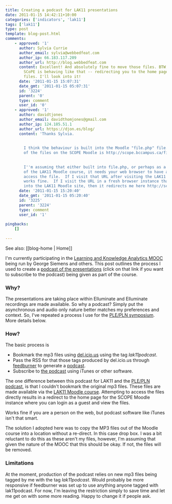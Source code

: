 ```yaml
---
title: Creating a podcast for LAK11 presentations
date: 2011-01-15 14:42:11+10:00
categories: ['indicators', 'lak11']
tags: ['lak11']
type: post
template: blog-post.html
comments:
    - approved: '1'
      author: Sylvia Currie
      author_email: sylvia@webbedfeat.com
      author_ip: 66.183.117.209
      author_url: http://blog.webbedfeat.com
      content: Excellent! And absolutely fine to move those files. BTW, I don't know why
        SCoPE is behaving like that -- redirecting you to the home page when you access
        files. I'll look into it!
      date: '2011-01-15 15:07:31'
      date_gmt: '2011-01-15 05:07:31'
      id: '3224'
      parent: '0'
      type: comment
      user_id: '0'
    - approved: '1'
      author: davidtjones
      author_email: davidthomjones@gmail.com
      author_ip: 124.185.51.1
      author_url: https://djon.es/blog/
      content: 'Thanks Sylvia.
    
    
        I think the behaviour is built into the Moodle "file.php" file.  The URL for one
        of the files on the SCOPE Moodle is http://scope.bccampus.ca/file.php/365/audio_recordings/LAK11_JAN07-2011.mp3
    
    
        I''m assuming that either built into file.php, or perhaps as a result of the configuration
        of the LAK11 Moodle course, it needs your web browser to have a cookie set to
        access the file.  If I visit that URL after visiting the LAK11 Moodle site, it
        works fine.  If I visit the URL in a fresh browser instance that hasn''t logged
        into the LAK11 Moodle site, then it redirects me here http://scope.bccampus.ca/login/index.php?loginguest=true'
      date: '2011-01-15 15:20:40'
      date_gmt: '2011-01-15 05:20:40'
      id: '3225'
      parent: '3224'
      type: comment
      user_id: '1'
    
pingbacks:
    []
    
---
```


See also: [[blog-home | Home]]

I'm currently participating in the [Learning and Knowledge Analytics MOOC](http://learninganalytics.net/) being run by George Siemens and others. This post outlines the process I used to create a [podcast of the presentations](http://feeds.feedburner.com/lak11podcast) (click on that link if you want to subscribe to the podcast) being given as part of the course.

### Why?

The presentations are taking place within Elluminate and Elluminate recordings are made available. So why a podcast? Simply put the asynchronous and audio only nature better matches my preferences and context. So, I've repeated a process I use for the [PLE/PLN symposium](/blog2/2009/10/16/podcast-for-presentations-at-the-ples-plns-symposium/). More details below.

### How?

The basic process is

- Bookmark the mp3 files using [del.icio.us](http://www.delicious.com/) using the tag _lak11podcast_.
- Pass the RSS for that those tags produced by del.icio.us through [feedburner](http://www.feedburner.com/) to generate a [podcast](http://feeds.feedburner.com/lak11podcast).
- Subscribe to [the podcast](http://feeds.feedburner.com/lak11podcast) using iTunes or other software.

The one difference between this podcast for LAK11 and the [PLE/PLN podcast](/blog2/2009/10/16/podcast-for-presentations-at-the-ples-plns-symposium/), is that I couldn't bookmark the original mp3 files. These files are made available via the [LAK11 Moodle course](http://scope.bccampus.ca/course/view.php?id=365). Attempting to access the files directly results in a redirect to the home page for the SCOPE Moodle instance where you can login as a guest and view the files.

Works fine if you are a person on the web, but podcast software like iTunes isn't that smart.

The solution I adopted here was to copy the MP3 files out of the Moodle course into a location without a re-direct. In this case drop box. I was a bit reluctant to do this as these aren't my files, however, I'm assuming that given the nature of the MOOC that this should be okay. If not, the files will be removed.

### Limitations

At the moment, production of the podcast relies on new mp3 files being tagged by me with the tag _lak11podcast_. Would probably be more responsive if feedburner was set up to use anything anyone tagged with lak11podcast. For now, I'm leaving the restriction simply to save time and let me get on with some more reading. Happy to change it if people ask.
